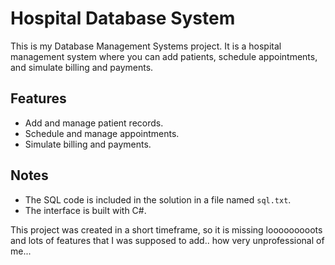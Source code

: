 # Hospital Database System

This is my Database Management Systems project. It is a hospital management system where you can add patients, schedule appointments, and simulate billing and payments. 

## Features
- Add and manage patient records.
- Schedule and manage appointments.
- Simulate billing and payments.

## Notes
- The SQL code is included in the solution in a file named `sql.txt`.
- The interface is built with C#.

This project was created in a short timeframe, so it is missing looooooooots and lots of features that I was supposed to add.. how very unprofessional of me...
